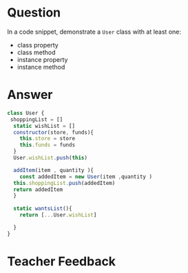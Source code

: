 # Question
In a code snippet, demonstrate a `User` class with at least one:
- class property
- class method
- instance property
- instance method

# Answer
```js
class User {
 shoppingList = []
  static wishList = []
  constructor(store, funds){
    this.store = store 
    this.funds = funds 
  }
  User.wishList.push(this)

  addItem(item , quantity ){
    const addedItem = new User(item ,quantity )
  this.shoppingList.push(addedItem)
  return addedItem
  }
   
  static wantsList(){
    return [...User.wishList]

  }
}
```

# Teacher Feedback